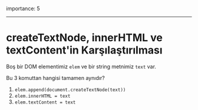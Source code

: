 importance: 5

---

# createTextNode, innerHTML ve textContent'in Karşılaştırılması

Boş bir DOM elementimiz `elem` ve bir string metnimiz `text` var.

Bu 3 komuttan hangisi tamamen aynıdır?

1. `elem.append(document.createTextNode(text))`
2. `elem.innerHTML = text`
3. `elem.textContent = text`
